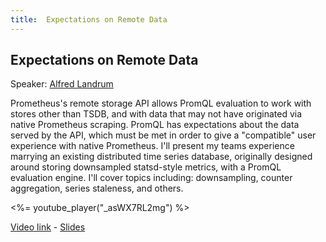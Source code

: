 ```yaml
---
title:  Expectations on Remote Data
---
```


## Expectations on Remote Data

Speaker: [Alfred Landrum](/2019-munich/speakers/alfred-landrum/)

Prometheus's remote storage API allows PromQL evaluation to work with stores other than TSDB, and with data that may not have originated via native Prometheus scraping. PromQL has expectations about the data served by the API, which must be met in order to give a "compatible" user experience with native Prometheus.  I'll present my teams experience marrying an existing distributed time series database, originally designed around storing downsampled statsd-style metrics, with a PromQL evaluation engine. I'll cover topics including: downsampling, counter aggregation, series staleness, and others. 

<%= youtube_player("_asWX7RL2mg") %>

[Video link](https://youtu.be/_asWX7RL2mg) -
[Slides](/2019-munich/slides/expectations-on-remote-data.pdf)

